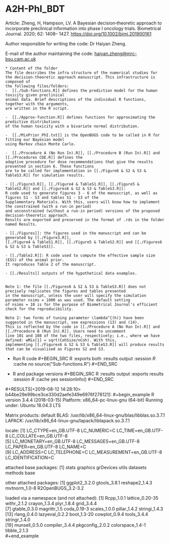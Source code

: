 # A2H-PhI_BDT

Article: Zheng, H, Hampson, LV. A Bayesian decision‐theoretic approach to incorporate preclinical information into phase I oncology trials. Biometrical Journal. 2020; 62: 1408– 1427. https://doi.org/10.1002/bimj.201900161

Author responsible for writing the code: Dr Haiyan Zheng.

E-mail of the author maintaining the code: haiyan.zheng@mrc-bsu.cam.ac.uk

~~~~~~~~~~~~~~~~~~~~~~~~~~~~~~~~~~~~~~~~~~~~~~~~~~~~~~~~~~~~~~~~~~~~~~~~~~~~~~~~~~~~~
* Content of the folder
The file describes the infra structure of the numerical studies for
the decision-theoretic approach manuscript. This infrastructure is composed of
the following files/folders:
-  [[./Sub-functions.R]] defines the prediction model for the human toxicity given preclinical 
animal data. Brief descriptions of the individual R functions, together with the arguments, 
are written in the R script. 

-  [[./Approx-function.R]] defines functions for approximating the predictive distributions
of the human toxicity with a bivariate normal distribution. 

-  [[./MixPrior_PhI.txt]] is the OpenBUGS code to be called in R for fitting our Bayesian model 
using Markov chain Monte Carlo. 

-  [[./Procedure A (No Run In).R]], [[./Procedure B (Run In).R]] and [[./Procedures CDE.R]] defines the 
adaptive procedure for dose recommendations that give the results presented in section 6. These functions
are to be called for implementation in [[./Figure6 & S2 & S3 & TableS3.R]] for simulation results.

- [[./Figure3.R]], [[./Figure4 & TableS1.R]], [[./Figure5 & TableS2.R]] and [[./Figures6 & S2 & S3 & TableS3.R]]: 
R code used to generate figures 3 - 6 of the manuscript, as well as figures S1 - S3 and tables S1 - S3 of the 
Supplementary Materials. With this, users will know how to implement the constrained (with a run-in period) 
and unconstrained (without a run-in period) versions of the proposed decision-theoretic approach. 
Results are exported and preserved in the format of .rds in the folder named Results.

- [[./Figures]]: the figures used in the manuscript and can be generated by [[./Figure3.R]],
[[./Figure4 & TableS1.R]], [[./Figure5 & TableS2.R]] and [[./Figures6 & S2 & S3 & TableS3]].

- [[./Table2.R]]: R code used to compute the effective sample size (ESS) of the animal prior. 
It reproduces Table 2 of the manuscript.

- [[./Results]] outputs of the hypothetical data examples.


Note 1: the file [[./Figures6 & S2 & S3 & TableS3.R]] does not precisely replicates the figures and tables presented 
in the manuscript, unless the user will specify the simulation parameter nsims = 1000 as was used. The default setting
of nsims = 10 is for the purpose of Biometrical Journal's efficient check for the reproducibility.

Note 2: two forms of tuning parameter \lambda^{(h)} have been suggested in the manuscript, see expressions (13) and (14).
This is reflected by the code in [[./Procedure A (No Run In).R]] and [[./Procedure B (Run In).R]]. Users need to uncomment
line 101 and 108 of the two files, respectively; i.e., where we have defined: wMix[1] = sqrt(CohSize/nCoh). With this, 
implementing [[./Figures6 & S2 & S3 & TableS3.R]] will produce results that can be visualised as Figures S2 and S3.
~~~~~~~~~~~~~~~~~~~~~~~~~~~~~~~~~~~~~~~~~~~~~~~~~~~~~~~~~~~~~~~~~~~~~~~~~~~~~~~~~~~~~~~~~~~~~~~~~~~~~~~

* Run R code
#+BEGIN_SRC R :exports both :results output :session *R* :cache no
source("Sub-functions.R")
#+END_SRC

* R and package versions
#+BEGIN_SRC R  :results output   :exports results  :session *R* :cache yes 
sessionInfo()
#+END_SRC

#+RESULTS[<2019-08-12 14:28:10> b44be29e99bce3ce330d2aefe349e6976f278121]:
#+begin_example
R version 3.4.4 (2018-03-15)
Platform: x86_64-pc-linux-gnu (64-bit)
Running under: Ubuntu 18.04.3 LTS

Matrix products: default
BLAS: /usr/lib/x86_64-linux-gnu/blas/libblas.so.3.7.1
LAPACK: /usr/lib/x86_64-linux-gnu/lapack/liblapack.so.3.7.1

locale:
 [1] LC_CTYPE=en_GB.UTF-8       LC_NUMERIC=C               LC_TIME=en_GB.UTF-8        LC_COLLATE=en_GB.UTF-8    
 [5] LC_MONETARY=en_GB.UTF-8    LC_MESSAGES=en_GB.UTF-8    LC_PAPER=en_GB.UTF-8       LC_NAME=C                 
 [9] LC_ADDRESS=C               LC_TELEPHONE=C             LC_MEASUREMENT=en_GB.UTF-8 LC_IDENTIFICATION=C       

attached base packages:
[1] stats     graphics  grDevices utils     datasets  methods   base     

other attached packages:
[1] ggplot2_3.2.0      gtools_3.8.1       reshape2_1.4.3     mvtnorm_1.0-8      R2OpenBUGS_3.2-3.2

loaded via a namespace (and not attached):
 [1] Rcpp_1.0.1       lattice_0.20-35  withr_2.1.2      crayon_1.3.4     plyr_1.8.4       grid_3.4.4      
 [7] gtable_0.3.0     magrittr_1.5     coda_0.19-3      scales_1.0.0     pillar_1.4.2     stringi_1.4.3   
[13] rlang_0.4.0      lazyeval_0.2.2   boot_1.3-20      cowplot_0.9.4    tools_3.4.4      stringr_1.4.0   
[19] munsell_0.5.0    compiler_3.4.4   pkgconfig_2.0.2  colorspace_1.4-1 tibble_2.1.3    
#+end_example

